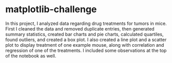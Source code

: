 # matplotlib-challenge

In this project, I analyzed data regarding drug treatments for tumors in mice. First I cleaned the data and removed duplicate entries, then generated summary statistics, created bar charts and pie charts, calculated quartiles, found outliers, and created a box plot. I also created a line plot and a scatter plot to display treatment of one example mouse, along with correlation and regression of one of the treatments. I included some observations at the top of the notebook as well.
